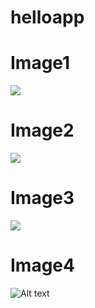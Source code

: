 # helloapp
# Image1
![](http://www.w3schools.com/css/paris.jpg)
# Image2
![](http://www.w3schools.com/css/rock600x400.jpg)
# Image3
![](https://i.ytimg.com/vi/7SlILk2WMTI/maxresdefault.jpg)
# Image4
![Alt text](https://encrypted-tbn1.gstatic.com/images?q=tbn:ANd9GcSLJG3EM7of4fMw413piQtQkY4PQSPHxktjw7xjEpjY6LI-CZ5J9A)
